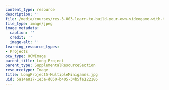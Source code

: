 ```yaml
---
content_type: resource
description: ''
file: /media/courses/res-3-003-learn-to-build-your-own-videogame-with-the-unity-game-engine-and-microsoft-kinect-january-iap-2017/5a14a8171e3ad050b40534b5fe122186_LongProject5-MultipleMinigames.jpg
file_type: image/jpeg
image_metadata:
  caption: ''
  credit: ''
  image-alt: ''
learning_resource_types:
- Projects
ocw_type: OCWImage
parent_title: Long Project
parent_type: SupplementalResourceSection
resourcetype: Image
title: LongProject5-MultipleMinigames.jpg
uid: 5a14a817-1e3a-d050-b405-34b5fe122186
---
```

